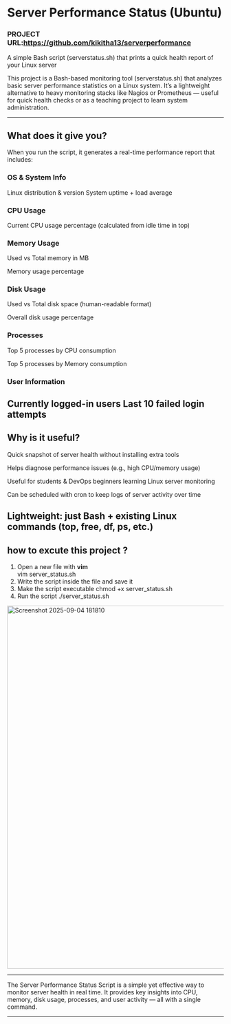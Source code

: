# Server Performance Status (Ubuntu)
### PROJECT URL:https://github.com/kikitha13/serverperformance

A simple Bash script (serverstatus.sh) that prints a quick health report of your Linux server

This project is a Bash-based monitoring tool (serverstatus.sh) that analyzes basic server performance statistics on a Linux system.
It’s a lightweight alternative to heavy monitoring stacks like Nagios or Prometheus — useful for quick health checks or as a teaching project to learn system administration.

---
## What does it give you?
When you run the script, it generates a real-time performance report that includes:

### OS & System Info

Linux distribution & version
System uptime + load average

### CPU Usage

Current CPU usage percentage (calculated from idle time in top)

### Memory Usage

Used vs Total memory in MB

Memory usage percentage

### Disk Usage

Used vs Total disk space (human-readable format)

Overall disk usage percentage

### Processes

Top 5 processes by CPU consumption

Top 5 processes by Memory consumption

### User Information

Currently logged-in users
Last 10 failed login attempts
---

## Why is it useful?

Quick snapshot of server health without installing extra tools

Helps diagnose performance issues (e.g., high CPU/memory usage)

Useful for students & DevOps beginners learning Linux server monitoring

Can be scheduled with cron to keep logs of server activity over time

Lightweight: just Bash + existing Linux commands (top, free, df, ps, etc.)
---
## how to excute this project ?
1. Open a new file with **vim**  
   vim server_status.sh
2. Write the script inside the file and save it
3. Make the script executable
 chmod +x server_status.sh
4. Run the script
./server_status.sh
<img width="1913" height="844" alt="Screenshot 2025-09-04 181810" src="https://github.com/user-attachments/assets/499537b0-8f26-414a-99c8-6bb2cfd8065d" />

---
The Server Performance Status Script is a simple yet effective way to monitor server health in real time.
It provides key insights into CPU, memory, disk usage, processes, and user activity — all with a single command.




---
